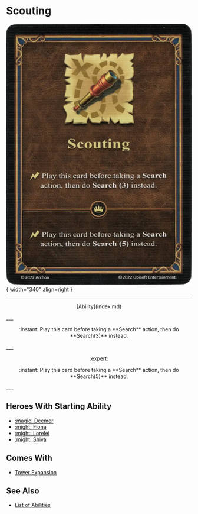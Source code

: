 # Scouting

![Scouting](../assets/abilities-scouting.webp){ width="340" align=right }

___
<p style="text-align: center;" markdown>[Ability](index.md)</p>
___
<p style="text-align: center;" markdown>:instant: Play this card before taking a **Search** action, then do **Search(3)** instead.</p>
___
<p style="text-align: center;" markdown> :expert: </p>

<p style="text-align: center;" markdown>:instant: Play this card before taking a **Search** action, then do **Search(5)** instead.</p>
___


## Heroes With Starting Ability

- [:magic: Deemer](../heroes/deemer.md)
- [:might: Fiona](../heroes/fiona.md)
- [:might: Lorelei](../heroes/lorelei.md)
- [:might: Shiva](../heroes/shiva.md)


## Comes With

- [Tower Expansion](../content/tower_expansion.md)


## See Also

- [List of Abilities](index.md)
